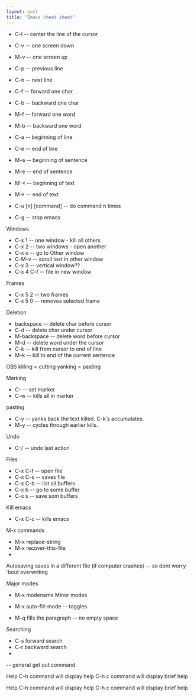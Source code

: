 ```yaml
---
layout: post
title: "Emacs cheat sheet"
---
```


* C-l -- center the line of the cursor
* C-v -- one screen down
* M-v -- one screen up

* C-p -- previous line
* C-n -- next line
* C-f -- forward one char
* C-b -- backward one char
* M-f -- forward one word
* M-b -- backward one word
* C-a -- beginning of line
* C-e -- end of line
* M-a -- beginning of sentence
* M-e -- end of sentence
* M-< -- beginning of text
* M-> -- end of text

* C-u [n] [command] -- do command n times

* C-g -- stop emacs

Windows
* C-x 1 -- one window - kill all others
* C-x 2 -- two windows - open another 
* C-x o -- go to Other window
* C-M-v -- scroll text in other window
* C-x 3 -- vertical window??
* C-x 4 C-f -- file in new window

Frames
* C-x 5 2 -- two frames 
* C-x 5 0 -- removes selected frame

Deletion
* backspace -- delete char before cursor
* C-d -- delete char under cursor
* M-backspace -- delete word before cursor
* M-d -- delete word under the cursor
* C-k -- kill from cursor to end of line
* M-k -- kill to end of the current sentence

OBS
killing = cutting
yanking = pasting

Marking
* C-<SPC> -- set marker
* C-w -- kills all in marker

pasting
* C-y -- yanks back the text killed. C-k's accumulates.
* M-y -- cycles through earlier kills.

Undo
* C-/ -- undo last action

Files
* C-x C-f -- open file
* C-x C-s -- saves file
* C-x C-b -- list all buffers
* C-x b -- go to some buffer
* C-x s -- save som buffers

Kill emacs
* C-x C-c -- kills emacs

M-x commands
* M-x replace-string
* M-x recover-this-file
*
Autosaving saves in a different file (if computer crashes) -- so dont worry 'bout overwriting

Major modes
* M-x modename
Minor modes
* M-x auto-fill-mode -- toggles 

* M-q fills the paragraph -- no empty space

Searching
* C-s forward search
* C-r backward search
*

<ESC> <ESC> <ESC> -- general get out command

Help
C-h command will display help
C-h c command will display brief help

Help
C-h command will display help
C-h c command will display brief help
